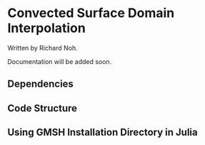 # Convected Surface Domain Interpolation
Written by Richard Noh.

Documentation will be added soon.

## Dependencies



## Code Structure


## Using GMSH Installation Directory in Julia
